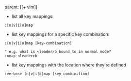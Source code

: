 parent: [[+ vim]]

- list all key mappings:
```
:[n|v|i|o]map
```
- list key mappings for a specific key combination:
```
:[n|v|i|o]map [key-combination]

" e.g. what is <leader>b bound to in normal mode?
:nmap <leader>b
```
- list key mappings with the location where they're defined
```
:verbose [n|v|i|o]map [key-combination]	
```